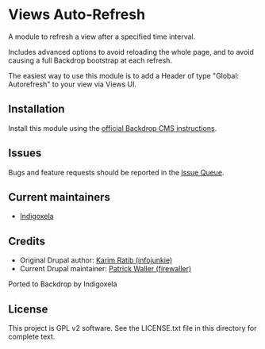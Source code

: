 # Views Auto-Refresh

A module to refresh a view after a specified time interval. 

Includes advanced options to avoid reloading the whole page, and to avoid
causing a full Backdrop bootstrap at each refresh.

The easiest way to use this module is to add a Header of type
"Global: Autorefresh" to your view via Views UI.

## Installation

Install this module using the [official Backdrop CMS instructions](https://backdropcms.org/guide/modules).

## Issues

Bugs and feature requests should be reported in the [Issue Queue](https://github.com/backdrop-contrib/views_autorefresh/issues).

## Current maintainers

* [Indigoxela](https://github.com/indigoxela)

## Credits

* Original Drupal author: [Karim Ratib (infojunkie)](https://www.drupal.org/u/infojunkie)
* Current Drupal maintainer: [Patrick Waller (firewaller)](https://www.drupal.org/u/firewaller)

Ported to Backdrop by Indigoxela

## License

This project is GPL v2 software. See the LICENSE.txt file in this directory for complete text.
